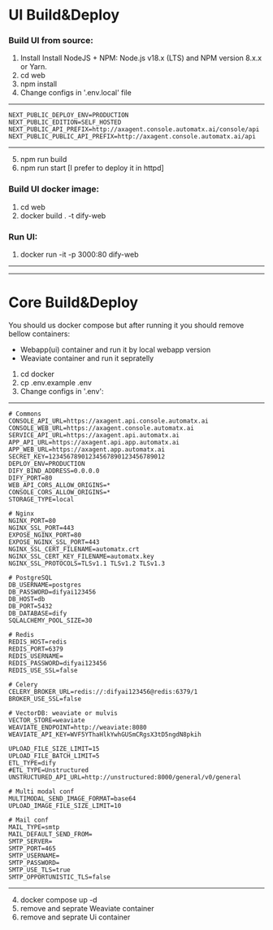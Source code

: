# UI Build&Deploy

### Build UI from source:
1) Install Install NodeJS + NPM: Node.js v18.x (LTS) and NPM version 8.x.x or Yarn.
2) cd web
3) npm install
4) Change configs in '.env.local' file
***
    NEXT_PUBLIC_DEPLOY_ENV=PRODUCTION
    NEXT_PUBLIC_EDITION=SELF_HOSTED 
    NEXT_PUBLIC_API_PREFIX=http://axagent.console.automatx.ai/console/api
    NEXT_PUBLIC_PUBLIC_API_PREFIX=http://axagent.console.automatx.ai/api
***
5) npm run build
6) npm run start [I prefer to deploy it in httpd]

### Build UI docker image:
1) cd web
2) docker build . -t dify-web


### Run UI:
1) docker run -it -p 3000:80 dify-web

---
---

# Core Build&Deploy
You should us docker compose but after running it you should remove bellow containers:
 - Webapp(ui) container and run it by local webapp version
 - Weaviate container and run it sepratelly 

1) cd docker
2) cp .env.example .env
3) Change configs in '.env':
***
    # Commons
    CONSOLE_API_URL=https://axagent.api.console.automatx.ai
    CONSOLE_WEB_URL=https://axagent.console.automatx.ai
    SERVICE_API_URL=https://axagent.api.automatx.ai
    APP_API_URL=https://axagent.api.app.automatx.ai
    APP_WEB_URL=https://axagent.app.automatx.ai
    SECRET_KEY=12345678901234567890123456789012
    DEPLOY_ENV=PRODUCTION
    DIFY_BIND_ADDRESS=0.0.0.0
    DIFY_PORT=80
    WEB_API_CORS_ALLOW_ORIGINS=*
    CONSOLE_CORS_ALLOW_ORIGINS=*
    STORAGE_TYPE=local

    # Nginx
    NGINX_PORT=80
    NGINX_SSL_PORT=443
    EXPOSE_NGINX_PORT=80
    EXPOSE_NGINX_SSL_PORT=443
    NGINX_SSL_CERT_FILENAME=automatx.crt
    NGINX_SSL_CERT_KEY_FILENAME=automatx.key
    NGINX_SSL_PROTOCOLS=TLSv1.1 TLSv1.2 TLSv1.3
    
    # PostgreSQL
    DB_USERNAME=postgres
    DB_PASSWORD=difyai123456
    DB_HOST=db
    DB_PORT=5432
    DB_DATABASE=dify
    SQLALCHEMY_POOL_SIZE=30

    # Redis
    REDIS_HOST=redis
    REDIS_PORT=6379
    REDIS_USERNAME=
    REDIS_PASSWORD=difyai123456
    REDIS_USE_SSL=false
    
    # Celery
    CELERY_BROKER_URL=redis://:difyai123456@redis:6379/1
    BROKER_USE_SSL=false

    # VectorDB: weaviate or mulvis
    VECTOR_STORE=weaviate
    WEAVIATE_ENDPOINT=http://weaviate:8080
    WEAVIATE_API_KEY=WVF5YThaHlkYwhGUSmCRgsX3tD5ngdN8pkih
    
    UPLOAD_FILE_SIZE_LIMIT=15
    UPLOAD_FILE_BATCH_LIMIT=5
    ETL_TYPE=dify
    #ETL_TYPE=Unstructured
    UNSTRUCTURED_API_URL=http://unstructured:8000/general/v0/general
    
    # Multi modal conf
    MULTIMODAL_SEND_IMAGE_FORMAT=base64
    UPLOAD_IMAGE_FILE_SIZE_LIMIT=10

    # Mail conf
    MAIL_TYPE=smtp
    MAIL_DEFAULT_SEND_FROM=
    SMTP_SERVER=
    SMTP_PORT=465
    SMTP_USERNAME=
    SMTP_PASSWORD=
    SMTP_USE_TLS=true
    SMTP_OPPORTUNISTIC_TLS=false
***
4) docker compose up -d
5) remove and seprate Weaviate container
6) remove and seprate Ui container